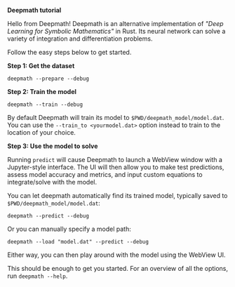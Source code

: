 **Deepmath tutorial**

Hello from Deepmath! Deepmath is an alternative implementation of
*"Deep Learning for Symbolic Mathematics"* in Rust. Its neural network
can solve a variety of integration and differentiation problems.

Follow the easy steps below to get started.

**Step 1: Get the dataset**
```
deepmath --prepare --debug
```

**Step 2: Train the model**
```
deepmath --train --debug
```

By default Deepmath will train its model to `$PWD/deepmath_model/model.dat`. You can use the `--train_to <yourmodel.dat>` option instead to train
to the location of your choice.

**Step 3: Use the model to solve**

Running `predict` will cause Deepmath to launch a WebView window with a 
Jupyter-style interface. The UI will then allow you to make test predictions,
assess model accuracy and metrics, and input custom equations to 
integrate/solve with the model.

You can let deepmath automatically find its trained model, typically saved
to `$PWD/deepmath_model/model.dat`:
```
deepmath --predict --debug
```

Or you can manually specify a model path:
```
deepmath --load "model.dat" --predict --debug
```

Either way, you can then play around with the model using the WebView UI.

This should be enough to get you started. For an overview of all the options,
run `deepmath --help`.